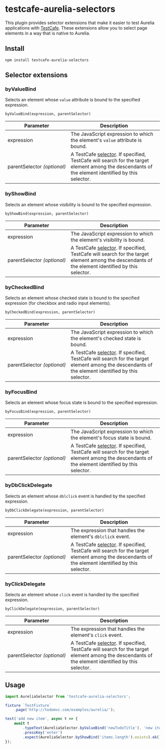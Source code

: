 # testcafe-aurelia-selectors

This plugin provides selector extensions that make it easier to test Aurelia applications with [TestCafe](https://github.com/DevExpress/testcafe/). These extensions allow you to select page elements in a way that is native to Aurelia.

## Install

```
npm install testcafe-aurelia-selectors
```

## Selector extensions

### byValueBind

Selects an element whose `value` attribute is bound to the specified expression.

```
byValueBind(expression, parentSelector)
```

Parameter                   | Description
--------------------------- | -----------
expression                        | The JavaScript expression to which the element's `value` attribute is bound.
parentSelector&#160;*(optional)*  | A TestCafe [selector](https://devexpress.github.io/testcafe/documentation/test-api/selecting-page-elements/selectors.html). If specified, TestCafe will search for the target element among the descendants of the element identified by this selector.

### byShowBind

Selects an element whose visibility is bound to the specified expression.

```
byShowBind(expression, parentSelector)
```

Parameter                   | Description
--------------------------- | -----------
expression                       | The JavaScript expression to which the element's visibility is bound.
parentSelector&#160;*(optional)*  | A TestCafe [selector](https://devexpress.github.io/testcafe/documentation/test-api/selecting-page-elements/selectors.html). If specified, TestCafe will search for the target element among the descendants of the element identified by this selector.

### byCheckedBind

Selects an element whose checked state is bound to the specified expression (for checkbox and radio input elements).

```
byCheckedBind(expression, parentSelector)
```

Parameter                   | Description
--------------------------- | -----------
expression                       | The JavaScript expression to which the element's checked state is bound.
parentSelector&#160;*(optional)*  | A TestCafe [selector](https://devexpress.github.io/testcafe/documentation/test-api/selecting-page-elements/selectors.html). If specified, TestCafe will search for the target element among the descendants of the element identified by this selector.

### byFocusBind

Selects an element whose focus state is bound to the specified expression.

```
byFocusBind(expression, parentSelector)
```

Parameter                   | Description
--------------------------- | -----------
expression                       | The JavaScript expression to which the element's focus state is bound.
parentSelector&#160;*(optional)*  | A TestCafe [selector](https://devexpress.github.io/testcafe/documentation/test-api/selecting-page-elements/selectors.html). If specified, TestCafe will search for the target element among the descendants of the element identified by this selector.

### byDbClickDelegate

Selects an element whose `dblclick` event is handled by the specified expression.

```
byDbClickDelegate(expression, parentSelector)
```

Parameter                   | Description
--------------------------- | -----------
expression                  | The expression that handles the element's `dblclick` event.
parentSelector&#160;*(optional)*  | A TestCafe [selector](https://devexpress.github.io/testcafe/documentation/test-api/selecting-page-elements/selectors.html). If specified, TestCafe will search for the target element among the descendants of the element identified by this selector.

### byClickDelegate

Selects an element whose `click` event is handled by the specified expression.

```
byClickDelegate(expression, parentSelector)
```

Parameter                   | Description
--------------------------- | -----------
expression                  | The expression that handles the element's `click` event.
parentSelector&#160;*(optional)*  | A TestCafe [selector](https://devexpress.github.io/testcafe/documentation/test-api/selecting-page-elements/selectors.html). If specified, TestCafe will search for the target element among the descendants of the element identified by this selector.

## Usage

```js
import AureliaSelector from 'testcafe-aurelia-selectors';

fixture `TestFixture`
    .page('http://todomvc.com/examples/aurelia/');

test('add new item', async t => {
    await t
        .typeText(AureliaSelector.byValueBind('newTodoTitle'), 'new item')
        .pressKey('enter')
        .expect(AureliaSelector.byShowBind('items.length').exists).ok();
});
```
